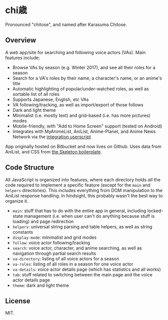 # chi歳

Pronounced "chitose", and named after Karasuma Chitose.

## Overview

A web app/site for searching and following voice actors (VAs). Main features include:
- Browse VAs by season (e.g. Winter 2017), and see all their roles for a season
- Search for a VA's roles by their name, a character's name, or an anime's title
- Automatic highlighting of popular/under-watched roles, as well as sortable list of all roles
- Supports Japanese, English, etc VAs
- VA following/tracking, as well as import/export of those follows
- Dark and light theme
- Minimalist (i.e. mostly text) and grid-based (i.e. has more pictures) modes
- Mobile-friendly, with "Add to Home Screen" support (tested on Android)
- Integrates with MyAnimeList, AniList, Anime-Planet, and Anime News Network via the [integration userscript](https://github.com/supreme-chocomint/chitose-integration)

App originally hosted on Bitbucket and now lives on Github. Uses data from AniList, and CSS from [the Skeleton boilerplate](http://getskeleton.com).

## Code Structure

All JavaScript is organized into features, where each directory holds *all* the code required to implement a specific feature (except for the `main` and `helpers` directories). This includes everything from DOM manipulation to the AniList response handling. In hindsight, this probably wasn't the best way to organize it.

- `main`: stuff that has to do with the entire app in general, including locked-state management (i.e. when user can't do anything because stuff is loading) and page redirection
- `helpers`: universal string parsing and table helpers, as well as string constants
- `display-mode`: minimalist and grid modes
- `follow`: voice actor following/tracking
- `search`: voice actor, character, and anime searching, as well as navigation through partial search results
- `va-directory`: listing of all voice actors for a season
- `va-roles`: listing of all roles in a season for one voice actor
- `va-details`: voice actor details page (which has statistics and all works)
- `tab`: stuff related to switching between the main page and the voice actor details page
- `theme`: dark and light theme

## License

MIT.